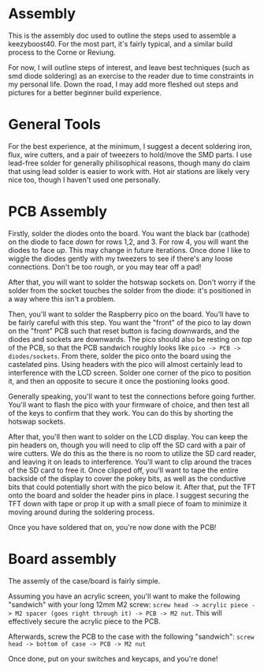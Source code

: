 # Assembly

This is the assembly doc used to outline the steps used to assemble a keezyboost40. For the most part, it's fairly typical, and a similar build process to the Corne or Reviung.

For now, I will outline steps of interest, and leave best techniques (such as smd diode soldering) as an exercise to the reader due to time constraints in my personal life. Down the road, I may add more fleshed out steps and pictures for a better beginner build experience.

# General Tools
For the best experience, at the minimum, I suggest a decent soldering iron, flux, wire cutters, and a pair of tweezers to hold/move the SMD parts. I use lead-free solder for generally philisophical reasons, though many do claim that using lead solder is easier to work with. Hot air stations are likely very nice too, though I haven't used one personally.

# PCB Assembly
Firstly, solder the diodes onto the board. You want the black bar (cathode) on the diode  to face _down_ for rows 1,2, and 3. For row 4, you will want the diodes to face _up_. This may change in future iterations. Once done I like to wiggle the diodes gently with my tweezers to see if there's any loose connections. Don't be too rough, or you may tear off a pad!

After that, you will want to solder the hotswap sockets on. Don't worry if the solder from the socket touches the solder from the diode: it's positioned in a way where this isn't a problem.

Then, you'll want to solder the Raspberry pico on the board. You'll have to be fairly careful with this step. You want the "front" of the pico to lay down on the "front" PCB such that reset button is facing downwards, and the diodes and sockets are downwards. The pico should also be resting on _top_ of the PCB, so that the PCB sandwich roughly looks like `pico -> PCB -> diodes/sockets`.
From there, solder the pico onto the board using the castelated pins. Using headers with the pico will almost certainly lead to interference with the LCD screen. Solder one corner of the pico to position it, and then an opposite to secure it once the postioning looks good.

Generally speaking, you'll want to test the connections before going further. You'll want to flash the pico with your firmware of choice, and then test all of the keys to confirm that they work. You can do this by shorting the hotswap sockets.

After that, you'll then want to solder on the LCD display. You can keep the pin headers on, though you will need to clip off the SD card with a pair of wire cutters. We do this as the there is no room to utilize the SD card reader, and leaving it on leads to interference. You'll want to clip around the traces of the SD card to free it. Once clipped off, you'll want to tape the entire backside of the display to cover the pokey bits, as well as the conductive bits that could potentially short with the pico below it. After that, put the TFT onto the board and solder the header pins in place. I suggest securing the TFT down with tape or prop it up with a small piece of foam to minimize it moving around during the soldering process.

Once you have soldered that on, you're now done with the PCB!

# Board assembly
The assemly of the case/board is fairly simple.

Assuming you have an acrylic screen, you'll want to make the following "sandwich" with your long 12mm M2 screw:
`screw head -> acrylic piece -> M2 spacer (goes right through it) -> PCB -> M2 nut`. This will effectively secure the acrylic piece to the PCB.

Afterwards, screw the PCB to the case with the following "sandwich":
`screw head -> bottom of case -> PCB -> M2 nut`

Once done, put on your switches and keycaps, and you're done!
